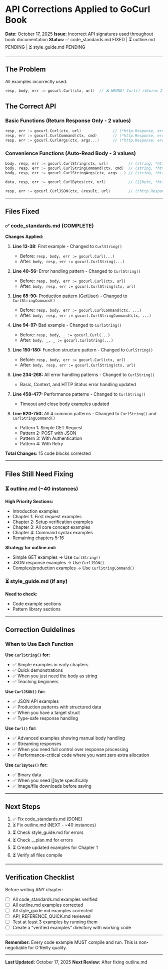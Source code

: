 # API Corrections Applied to GoCurl Book

**Date:** October 17, 2025
**Issue:** Incorrect API signatures used throughout book documentation
**Status:** ✅ code_standards.md FIXED | ⏳ outline.md PENDING | ⏳ style_guide.md PENDING

---

## The Problem

All examples incorrectly used:
```go
resp, body, err := gocurl.Curl(ctx, url)  // ❌ WRONG! Curl() returns 2 values, not 3
```

## The Correct API

### Basic Functions (Return Response Only - 2 values)
```go
resp, err := gocurl.Curl(ctx, url)              // (*http.Response, error)
resp, err := gocurl.CurlCommand(ctx, cmd)       // (*http.Response, error)
resp, err := gocurl.CurlArgs(ctx, args...)      // (*http.Response, error)
```

### Convenience Functions (Auto-Read Body - 3 values)
```go
body, resp, err := gocurl.CurlString(ctx, url)         // (string, *http.Response, error)
body, resp, err := gocurl.CurlStringCommand(ctx, cmd)  // (string, *http.Response, error)
body, resp, err := gocurl.CurlStringArgs(ctx, args...) // (string, *http.Response, error)

data, resp, err := gocurl.CurlBytes(ctx, url)          // ([]byte, *http.Response, error)

resp, err := gocurl.CurlJSON(ctx, &result, url)        // (*http.Response, error) - decodes into result
```

---

## Files Fixed

### ✅ code_standards.md (COMPLETE)

**Changes Applied:**

1. **Line 13-38:** First example - Changed to `CurlString()`
   - Before: `resp, body, err := gocurl.Curl(...)`
   - After: `body, resp, err := gocurl.CurlString(...)`

2. **Line 40-56:** Error handling pattern - Changed to `CurlString()`
   - Before: `resp, body, err := gocurl.Curl(ctx, url)`
   - After: `body, resp, err := gocurl.CurlString(ctx, url)`

3. **Line 65-90:** Production pattern (GetUser) - Changed to `CurlStringCommand()`
   - Before: `resp, body, err := gocurl.CurlCommand(ctx, ...)`
   - After: `body, resp, err := gocurl.CurlStringCommand(ctx, ...)`

4. **Line 94-97:** Bad example - Changed to `CurlString()`
   - Before: `resp, body, _ := gocurl.Curl(...)`
   - After: `body, _, _ := gocurl.CurlString(...)`

5. **Line 150-180:** Function structure pattern - Changed to `CurlString()`
   - Before: `resp, body, err := gocurl.Curl(ctx, url)`
   - After: `body, resp, err := gocurl.CurlString(ctx, url)`

6. **Line 234-268:** All error handling patterns - Changed to `CurlString()`
   - Basic, Context, and HTTP Status error handling updated

7. **Line 458-477:** Performance patterns - Changed to `CurlString()`
   - Timeout and close body examples updated

8. **Line 620-750:** All 4 common patterns - Changed to `CurlString()` and `CurlStringCommand()`
   - Pattern 1: Simple GET Request
   - Pattern 2: POST with JSON
   - Pattern 3: With Authentication
   - Pattern 4: With Retry

**Total Changes:** 15 code blocks corrected

---

## Files Still Need Fixing

### ⏳ outline.md (~40 instances)

**High Priority Sections:**
- Introduction examples
- Chapter 1: First request examples
- Chapter 2: Setup verification examples
- Chapter 3: All core concept examples
- Chapter 4: Command syntax examples
- Remaining chapters 5-16

**Strategy for outline.md:**
- Simple GET examples → Use `CurlString()`
- JSON response examples → Use `CurlJSON()`
- Complex/production examples → Use `CurlStringCommand()`

### ⏳ style_guide.md (if any)

**Need to check:**
- Code example sections
- Pattern library sections

---

## Correction Guidelines

### When to Use Each Function

**Use `CurlString()` for:**
- ✅ Simple examples in early chapters
- ✅ Quick demonstrations
- ✅ When you just need the body as string
- ✅ Teaching beginners

**Use `CurlJSON()` for:**
- ✅ JSON API examples
- ✅ Production patterns with structured data
- ✅ When you have a target struct
- ✅ Type-safe response handling

**Use `Curl()` for:**
- ✅ Advanced examples showing manual body handling
- ✅ Streaming responses
- ✅ When you need full control over response processing
- ✅ Performance-critical code where you want zero extra allocation

**Use `CurlBytes()` for:**
- ✅ Binary data
- ✅ When you need []byte specifically
- ✅ Image/file downloads before saving

---

## Next Steps

1. ✅ Fix code_standards.md (DONE)
2. ⏳ Fix outline.md (NEXT - ~40 instances)
3. ⏳ Check style_guide.md for errors
4. ⏳ Check __plan.md for errors
5. ⏳ Create updated examples for Chapter 1
6. ⏳ Verify all files compile

---

## Verification Checklist

Before writing ANY chapter:

- [ ] All code_standards.md examples verified
- [ ] All outline.md examples corrected
- [ ] All style_guide.md examples corrected
- [ ] API_REFERENCE_QUICK.md reviewed
- [ ] Test at least 3 examples by running them
- [ ] Create a "verified examples" directory with working code

---

**Remember:** Every code example MUST compile and run. This is non-negotiable for O'Reilly quality.

---

**Last Updated:** October 17, 2025
**Next Review:** After fixing outline.md
